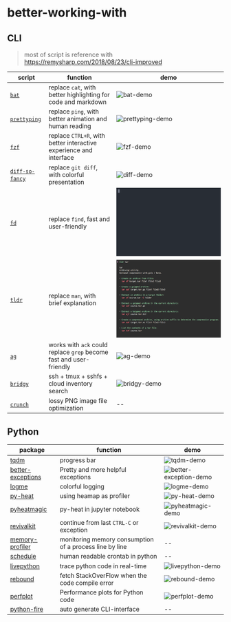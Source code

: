 # better-working-with

## CLI

> most of script is reference with https://remysharp.com/2018/08/23/cli-improved

| script | function | demo |
| ------ | -------- | ---- |
| [`bat`](https://github.com/sharkdp/bat) | replace `cat`, with better highlighting for code and markdown | ![bat-demo](https://remysharp.com/images/cli-improved/bat.gif) |
| [`prettyping`](https://github.com/denilsonsa/prettyping) | replace `ping`, with better animation and human reading | ![prettyping-demo](https://remysharp.com/images/cli-improved/ping.gif) |
| [`fzf`](https://github.com/junegunn/fzf) | replace `CTRL+R`, with better interactive experience and interface | ![fzf-demo](https://i.vimeocdn.com/video/634721672.webp?mw=700&mh=437) |
| [`diff-so-fancy`](https://github.com/so-fancy/diff-so-fancy) | replace `git diff`, with colorful presentation | ![diff-demo](https://remysharp.com/images/cli-improved/diff-so-fancy.jpg) |
| [`fd`](https://github.com/sharkdp/fd/) | replace `find`, fast and user-friendly | ![fd-demo](https://github.com/sharkdp/fd/raw/master/doc/screencast.svg?sanitize=true) |
| [`tldr`](https://github.com/tldr-pages/tldr) | replace `man`, with brief explanation | ![tldr-demo](https://github.com/tldr-pages/tldr/raw/master/screenshot.png) |
| [`ag`](https://github.com/ggreer/the_silver_searcher) | works with `ack` could replace `grep` become fast and user-friendly | ![ag-demo](https://remysharp.com/images/cli-improved/ack.png) |
| [`bridgy`](https://github.com/wagoodman/bridgy) | ssh + tmux + sshfs + cloud inventory search | ![bridgy-demo](https://github.com/wagoodman/bridgy/raw/master/demo.gif) |
| [`crunch`](https://github.com/chrissimpkins/Crunch) | lossy PNG image file optimization | -- |

## Python

| package | function | demo |
| ------- | -------- | ---- |
| [tqdm](https://github.com/tqdm/tqdm) | progress bar | ![tqdm-demo](https://raw.githubusercontent.com/tqdm/tqdm/master/images/tqdm.gif) |
| [better-exceptions](https://github.com/Qix-/better-exceptions) | Pretty and more helpful exceptions | ![better-exception-demo](https://github.com/Qix-/better-exceptions/raw/master/screenshot.png) |
| [logme](https://github.com/BNMetrics/logme) | colorful logging | ![logme-demo](https://camo.githubusercontent.com/87caa7a4db779bab89268287c75db23da80435ad/687474703a2f2f6c6f676d652e72656164746865646f63732e696f2f656e2f6c61746573742f5f696d616765732f64656d6f5f636f6c6f722e706e67) |
| [py-heat](https://github.com/csurfer/pyheat) | using heamap as profiler | ![py-heat-demo](https://camo.githubusercontent.com/d8c814336a1f9df72c96b55106cfda96d87f2812/687474703a2f2f692e696d6775722e636f6d2f714f65585550522e706e67) |
| [pyheatmagic](https://github.com/csurfer/pyheatmagic) | py-heat in jupyter notebook | ![pyheatmagic-demo](https://camo.githubusercontent.com/91d83aa2f68ff8f2848235cb190c99a00b74b81f/687474703a2f2f692e696d6775722e636f6d2f495574617350482e676966) |
| [revivalkit](https://github.com/moskytw/revivalkit) | continue from last `CTRL-C` or exception | ![revivalkit-demo](https://cloud.githubusercontent.com/assets/594141/11760658/916fd5aa-a0dd-11e5-8491-81dabca9f386.gif) |
| [memory-profiler](https://github.com/pythonprofilers/memory_profiler) | monitoring memory consumption of a process line by line | -- |
| [schedule](https://github.com/dbader/schedule) | human readable crontab in python | -- |
| [livepython](https://github.com/agermanidis/livepython) | trace python code in real-time | ![livepython-demo](https://camo.githubusercontent.com/85a3519050f3390662d93f529c548d3e72d0cae4/68747470733a2f2f692e696d6775722e636f6d2f33366f456833522e676966) |
| [rebound](https://github.com/shobrook/rebound) | fetch StackOverFlow when the code compile error | ![rebound-demo](https://github.com/shobrook/rebound/raw/master/docs/demo.gif)
| [perfplot](https://github.com/nschloe/perfplot) | Performance plots for Python code | ![perfplot-demo](https://camo.githubusercontent.com/a81aafc5d90d2bcb965ed4d5ece67e2d93b1efdc/68747470733a2f2f6e7363686c6f652e6769746875622e696f2f70657266706c6f742f636f6e6361742e706e67) |
| [python-fire](https://github.com/google/python-fire) | auto generate CLI-interface | -- |